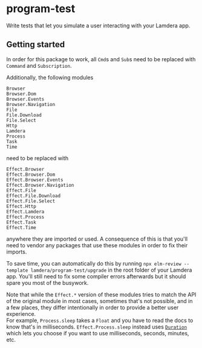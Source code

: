 # program-test

Write tests that let you simulate a user interacting with your Lamdera app.

## Getting started

In order for this package to work, all `Cmd`s and `Sub`s need to be replaced with `Command` and `Subscription`.

Additionally, the following modules
```
Browser
Browser.Dom
Browser.Events
Browser.Navigation
File
File.Download
File.Select
Http
Lamdera
Process
Task
Time
```
need to be replaced with
```
Effect.Browser
Effect.Browser.Dom
Effect.Browser.Events
Effect.Browser.Navigation
Effect.File
Effect.File.Download
Effect.File.Select
Effect.Http
Effect.Lamdera
Effect.Process
Effect.Task
Effect.Time
```
anywhere they are imported or used. A consequence of this is that you'll need to vendor any packages that use these modules in order to fix their imports.

To save time, you can automatically do this by running `npx elm-review --template lamdera/program-test/upgrade` in the root folder of your Lamdera app.
You'll still need to fix some compiler errors afterwards but it should spare you most of the busywork.

Note that while the `Effect.*` version of these modules tries to match the API of the original module in most cases, sometimes that's not possible, and in a few places, they differ intentionally in order to provide a better user experience.  
For example, `Process.sleep` takes a `Float` and you have to read the docs to know that's in milliseconds. `Effect.Process.sleep` instead uses [`Duration`](
https://package.elm-lang.org/packages/ianmackenzie/elm-units/latest/Duration) which lets you choose if you want to use milliseconds, seconds, minutes, etc.